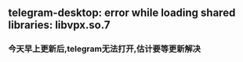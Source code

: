## telegram-desktop: error while loading shared libraries: libvpx.so.7
### 今天早上更新后,telegram无法打开,估计要等更新解决
